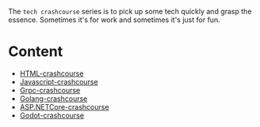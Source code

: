 The `tech crashcourse` series is to pick up some tech quickly and grasp the essence.
Sometimes it's for work and sometimes it's just for fun.

# Content

- [HTML-crashcourse](./notes/HTML-crashcourse.md)
- [Javascript-crashcourse](./notes/Javascript-crashcourse.md)
- [Grpc-crashcourse](notes/Grpc-crashcourse.md)
- [Golang-crashcourse](./notes/Golang-crashcourse.md)
- [ASP.NETCore-crashcourse](notes/AspDotnetCore-crashcourse.md)
- [Godot-crashcourse](notes/Godot-crashcourse.md)